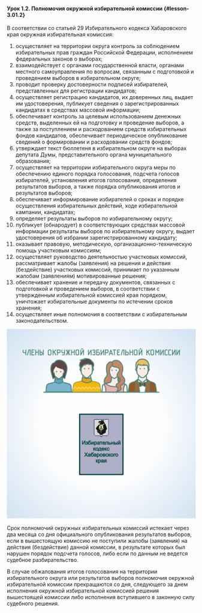 #### Урок 1.2. Полномочия окружной избирательной комиссии {#lesson-3.01.2}

В соответствии со статьей 29 Избирательного кодекса Хабаровского края окружная избирательная комиссия:

1) осуществляет на территории округа контроль за соблюдением избирательных прав граждан Российской Федерации, исполнением федеральных законов о выборах;
2) взаимодействует с органами государственной власти, органами местного самоуправления по вопросам, связанным с подготовкой и проведением выборов в избирательном округе;
3) проводит проверку достоверности подписей избирателей, представленных для регистрации кандидатов;
4) осуществляет регистрацию кандидатов, их доверенных лиц, выдает им удостоверения, публикует сведения о зарегистрированных кандидатах в средствах массовой  информации;
5) обеспечивает контроль за целевым использованием денежных средств, выделенных ей на подготовку и проведение выборов,  а также за поступлением и расходованием средств избирательных фондов кандидатов, обеспечивает периодическое опубликование сведений о формировании и расходовании средств фондов;
6) утверждает текст бюллетеня в избирательном округе на выборах депутата Думы, представительного органа муниципального образования;
7) осуществляет на территории избирательного округа меры по обеспечению единого порядка голосования, подсчета голосов избирателей, установления итогов голосования, определения результатов выборов, а также порядка опубликования итогов и результатов выборов;
8) обеспечивает информирование избирателей о сроках и порядке осуществления избирательных действий, ходе избирательной кампании, кандидатах;
9) определяет результаты выборов по избирательному округу;
10) публикует (обнародует) в соответствующих средствах массовой информации результаты выборов по избирательному округу, выдает удостоверения об избрании зарегистрированному кандидату;
11) оказывает правовую, методическую, организационно-техническую помощь участковым комиссиям;
12) осуществляет руководство деятельностью участковых комиссий, рассматривает жалобы (заявления) на решения и действия (бездействие) участковых комиссий, принимает по указанным жалобам (заявлениям) мотивированные решения;
13) обеспечивает хранение и передачу документов, связанных с подготовкой и проведением выборов, в соответствии с утвержденным избирательной комиссией края порядком, уничтожает избирательные документы по истечении сроков хранения;
14) осуществляет иные полномочия в соответствии с избирательным законодательством.

![Рисунок 1.2.1. Полномочия ОИК определены в статье 29 Избирательного кодекса Хабаровского края](./3.01.2.1.svg)

Срок полномочий окружных избирательных комиссий истекает через два месяца со дня официального опубликования результатов выборов, если в вышестоящую комиссию не поступили жалобы (заявления) на действия (бездействие) данной комиссии, в результате которых был нарушен порядок подсчета голосов, либо если по данным не ведется судебное разбирательство. 

В случае обжалования итогов голосования на территории избирательного округа или результатов выборов полномочия окружной избирательной комиссии прекращаются со дня, следующего за днем исполнения окружной избирательной комиссией решения вышестоящей комиссии либо исполнения вступившего в законную силу судебного решения.
